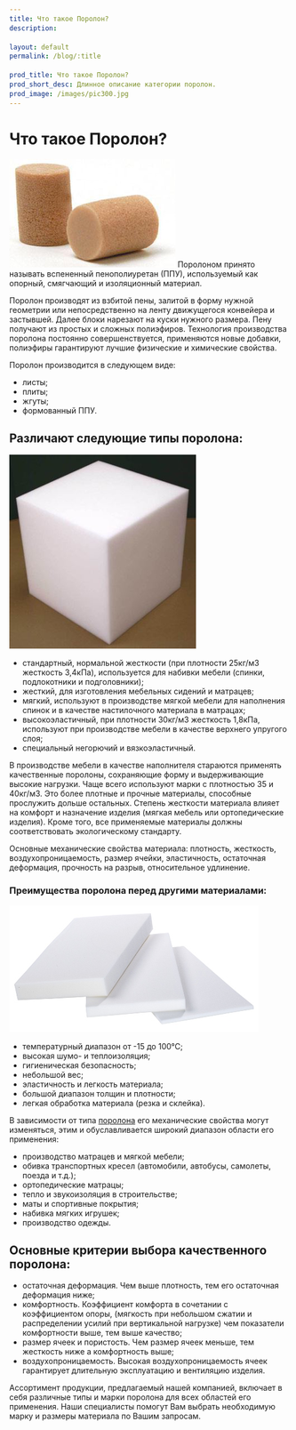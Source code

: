 ```yaml
---
title: Что такое Поролон?
description:

layout: default
permalink: /blog/:title

prod_title: Что такое Поролон?
prod_short_desc: Длинное описание категории поролон.
prod_image: /images/pic300.jpg
---
```

# Что такое Поролон?
<img class="image right" src="/images/posts/chto-takoe-porolon-porolon_1.jpg"/>
Поролоном принято называть вспененный пенополиуретан (ППУ), используемый как опорный, смягчающий и изоляционный материал.

Поролон производят из взбитой пены, залитой в форму нужной геометрии или непосредственно на ленту движущегося конвейера и застывшей. Далее блоки нарезают на куски нужного размера. Пену получают из простых и сложных полиэфиров. Технология производства поролона постоянно совершенствуется, применяются новые добавки, полиэфиры гарантируют лучшие физические и химические свойства.

Поролон производится в следующем виде:

- листы;
- плиты;
- жгуты;
- формованный ППУ.

## Различают следующие типы поролона:
<img class="image right" src="/images/posts/chto-takoe-porolon-porolon_2.jpg"/>

- стандартный, нормальной жесткости (при плотности 25кг/м3 жесткость 3,4кПа), используется для набивки мебели (спинки, подлокотники и подголовники);
- жесткий, для изготовления мебельных сидений и матрацев;
- мягкий, используют в производстве мягкой мебели для наполнения спинок и в качестве настилочного материала в матрацах;
- высокоэластичный, при плотности 30кг/м3 жесткость 1,8кПа, используют при производстве мебели в качестве верхнего упругого слоя;
- специальный негорючий и вязкоэластичный.

В производстве мебели в качестве наполнителя стараются применять качественные поролоны, сохраняющие форму и выдерживающие высокие нагрузки. Чаще всего используют марки с плотностью 35 и 40кг/м3. Это более плотные и прочные материалы, способные прослужить дольше остальных. Степень жесткости материала влияет на комфорт и назначение изделия (мягкая мебель или ортопедические изделия). Кроме того, все применяемые материалы должны соответствовать экологическому стандарту.

Основные механические свойства материала: плотность, жесткость, воздухопроницаемость, размер ячейки, эластичность, остаточная деформация, прочность на разрыв, относительное удлинение.

### Преимущества поролона перед другими материалами:
<img class="image right" src="/images/posts/chto-takoe-porolon-porolon_3.jpg"/>

- температурный диапазон от -15 до 100°С;
- высокая шумо- и теплоизоляция;
- гигиеническая безопасность;
- небольшой вес;
- эластичность и легкость материала;
- большой диапазон толщин и плотности;
- легкая обработка материала (резка и склейка).

В зависимости от типа [поролона](/catalog/porolon/ "Поролон") его механические свойства могут изменяться, этим и обуславливается широкий диапазон области его применения:

- производство матрацев и мягкой мебели;
- обивка транспортных кресел (автомобили, автобусы, самолеты, поезда и т.д.);
- ортопедические матрацы;
- тепло и звукоизоляция в строительстве;
- маты и спортивные покрытия;
- набивка мягких игрушек;
- производство одежды.

## Основные критерии выбора качественного поролона:

- остаточная деформация. Чем выше плотность, тем его остаточная деформация ниже;
- комфортность. Коэффициент комфорта в сочетании с коэффициентом опоры, (мягкость при небольшом сжатии и распределении усилий при вертикальной нагрузке) чем показатели комфортности выше, тем выше качество;
- размер ячеек и пористость. Чем размер ячеек меньше, тем жесткость ниже а комфортность выше;
- воздухопроницаемость. Высокая воздухопроницаемость ячеек гарантирует длительную эксплуатацию и вентиляцию изделия.

Ассортимент продукции, предлагаемый нашей компанией, включает в себя различные типы и марки поролона для всех областей его применения. Наши специалисты помогут Вам выбрать необходимую марку и размеры материала по Вашим запросам.